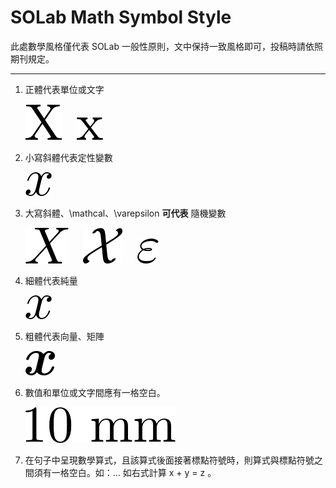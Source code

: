 # SOLab Math Symbol Style

此處數學風格僅代表 SOLab 一般性原則，文中保持一致風格即可，投稿時請依照期刊規定。

---

1. 正體代表單位或文字

    ![](pics/big.png) &nbsp;&nbsp;&nbsp;&nbsp; ![](pics/small.png)

2. 小寫斜體代表定性變數

    ![](pics/small_italic.png)

3. 大寫斜體、\mathcal、\varepsilon **可代表** 隨機變數

    ![](pics/big_italic.png) &nbsp;&nbsp;&nbsp;&nbsp; ![](pics/mathcal.png) &nbsp;&nbsp;&nbsp;&nbsp; ![](pics/varepsilon.png)

4. 細體代表純量

    ![](pics/small_italic.png)

5. 粗體代表向量、矩陣

    ![](pics/small_bold.png)

6. 數值和單位或文字間應有一格空白。

    ![](pics/10mm.png)

7. 在句子中呈現數學算式，且該算式後面接著標點符號時，則算式與標點符號之間須有一格空白。如：... 如右式計算 x + y = z 。
